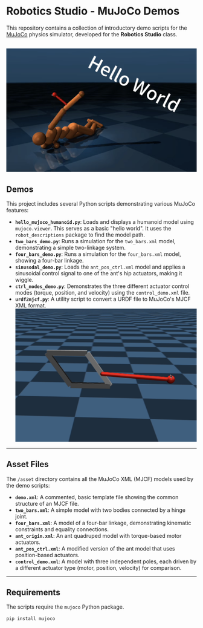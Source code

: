 # Robotics Studio - MuJoCo Demos



This repository contains a collection of introductory demo scripts for the [MuJoCo](https://mujoco.org/) physics simulator, developed for the **Robotics Studio** class. 

![Hello World](asset/image/hello_world.png)
---

## Demos

This project includes several Python scripts demonstrating various MuJoCo features:

* **`hello_mujoco_humanoid.py`**: Loads and displays a humanoid model using `mujoco.viewer`. This serves as a basic "hello world". It uses the `robot_descriptions` package to find the model path.
* **`two_bars_demo.py`**: Runs a simulation for the `two_bars.xml` model, demonstrating a simple two-linkage system.
* **`four_bars_demo.py`**: Runs a simulation for the `four_bars.xml` model, showing a four-bar linkage.
* **`sinusodal_demo.py`**: Loads the `ant_pos_ctrl.xml` model and applies a sinusoidal control signal to one of the ant's hip actuators, making it wiggle.
* **`ctrl_modes_demo.py`**: Demonstrates the three different actuator control modes (torque, position, and velocity) using the `control_demo.xml` file.
* **`urdf2mjcf.py`**: A utility script to convert a URDF file to MuJoCo's MJCF XML format.
![Hello World](asset/image/four_bar.png)

---

## Asset Files

The `/asset` directory contains all the MuJoCo XML (MJCF) models used by the demo scripts:

* **`demo.xml`**: A commented, basic template file showing the common structure of an MJCF file.
* **`two_bars.xml`**: A simple model with two bodies connected by a hinge joint.
* **`four_bars.xml`**: A model of a four-bar linkage, demonstrating kinematic constraints and equality connections.
* **`ant_origin.xml`**: An ant quadruped model with torque-based motor actuators.
* **`ant_pos_ctrl.xml`**: A modified version of the ant model that uses position-based actuators.
* **`control_demo.xml`**: A model with three independent poles, each driven by a different actuator type (motor, position, velocity) for comparison.

---

## Requirements

The scripts require the `mujoco` Python package.

```bash
pip install mujoco
